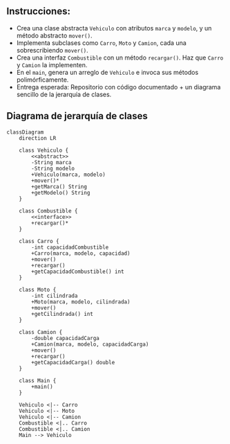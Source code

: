 ## Instrucciones:
- Crea una clase abstracta `Vehiculo` con atributos `marca` y `modelo`, y un método abstracto `mover()`.
- Implementa subclases como  `Carro`, `Moto` y `Camion`, cada una sobrescribiendo `mover()`.
- Crea una interfaz `Combustible` con un método `recargar()`. Haz que `Carro` y `Camion` la implementen.
- En el `main`, genera un arreglo de `Vehiculo` e invoca sus métodos polimórficamente.
- Entrega esperada: Repositorio con código documentado + un diagrama sencillo de la jerarquía de clases.

## Diagrama de jerarquía de clases

```mermaid
classDiagram
    direction LR
    
    class Vehiculo {
        <<abstract>>
        -String marca
        -String modelo
        +Vehiculo(marca, modelo)
        +mover()*
        +getMarca() String
        +getModelo() String
    }
    
    class Combustible {
        <<interface>>
        +recargar()*
    }
    
    class Carro {
        -int capacidadCombustible
        +Carro(marca, modelo, capacidad)
        +mover()
        +recargar()
        +getCapacidadCombustible() int
    }
    
    class Moto {
        -int cilindrada
        +Moto(marca, modelo, cilindrada)
        +mover()
        +getCilindrada() int
    }
    
    class Camion {
        -double capacidadCarga
        +Camion(marca, modelo, capacidadCarga)
        +mover()
        +recargar()
        +getCapacidadCarga() double
    }
    
    class Main {
        +main()
    }
    
    Vehiculo <|-- Carro
    Vehiculo <|-- Moto
    Vehiculo <|-- Camion
    Combustible <|.. Carro
    Combustible <|.. Camion
    Main --> Vehiculo
```
